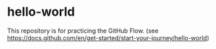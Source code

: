 # hello-world
This repository is for practicing the GitHub Flow.
(see https://docs.github.com/en/get-started/start-your-journey/hello-world)
